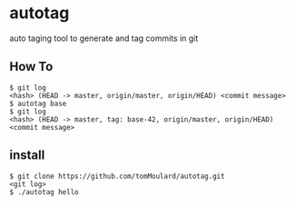 # autotag

auto taging tool to generate and tag commits in git

## How To

```
$ git log
<hash> (HEAD -> master, origin/master, origin/HEAD) <commit message>
$ autotag base
$ git log
<hash> (HEAD -> master, tag: base-42, origin/master, origin/HEAD) <commit message>
```

## install

```
$ git clone https://github.com/tomMoulard/autotag.git
<git log>
$ ./autotag hello
```
